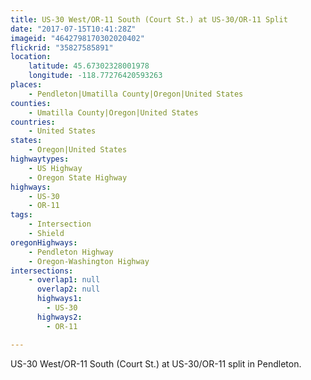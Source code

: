 ```yaml
---
title: US-30 West/OR-11 South (Court St.) at US-30/OR-11 Split
date: "2017-07-15T10:41:28Z"
imageid: "4642798170302020402"
flickrid: "35827585891"
location:
    latitude: 45.67302328001978
    longitude: -118.77276420593263
places:
    - Pendleton|Umatilla County|Oregon|United States
counties:
    - Umatilla County|Oregon|United States
countries:
    - United States
states:
    - Oregon|United States
highwaytypes:
    - US Highway
    - Oregon State Highway
highways:
    - US-30
    - OR-11
tags:
    - Intersection
    - Shield
oregonHighways:
    - Pendleton Highway
    - Oregon-Washington Highway
intersections:
    - overlap1: null
      overlap2: null
      highways1:
        - US-30
      highways2:
        - OR-11

---
```

US-30 West/OR-11 South (Court St.) at US-30/OR-11 split in Pendleton.